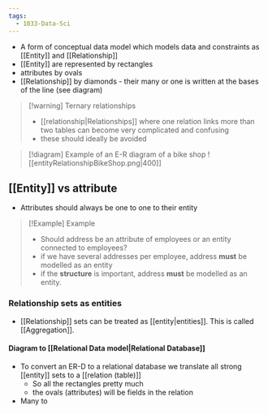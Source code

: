 ```yaml
---
tags:
  - 1033-Data-Sci
---
```

- A form of conceptual data model which models data and constraints as [[Entity]] and [[Relationship]]
- [[Entity]] are represented by rectangles
- attributes by ovals
- [[Relationship]] by diamonds - their many or one is written at the bases of the line (see diagram)

> [!warning] Ternary relationships
> - [[relationship|Relationships]] where one relation links more than two tables can become very complicated and confusing
> - these should ideally be avoided

> [!diagram] Example of an E-R diagram of a bike shop
> ![[entityRelationshipBikeShop.png|400]]
## [[Entity]] vs attribute
- Attributes should always be one to one to their entity

>[!Example] Example
>- Should address be an attribute of employees or an entity connected to employees?
>- if we have several addresses per employee, address **must** be modelled as an entity
>- if the **structure** is important, address **must** be modelled as an entity.

### Relationship sets as entities
- [[Relationship]] sets can be treated as [[entity|entities]]. This is called [[Aggregation]].

#### Diagram to [[Relational Data model|Relational Database]]
- To convert an ER-D to a relational database we translate all strong [[entity]] sets to a [[relation (table)]]
	- So all the rectangles pretty much
	- the ovals (attributes) will be fields in the relation
- Many to 